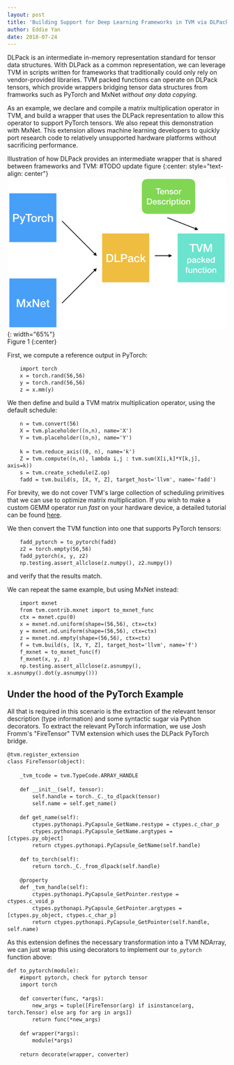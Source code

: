 ```yaml
---
layout: post
title: 'Building Support for Deep Learning Frameworks in TVM via DLPack'
author: Eddie Yan
date: 2018-07-24
---
```


DLPack is an intermediate in-memory representation standard for tensor data
structures. With DLPack as a common representation, we can leverage TVM in
scripts written for frameworks that traditionally could only rely on
vendor-provided libraries. TVM packed functions can operate on DLPack tensors,
which provide wrappers bridging tensor data structures from framworks such as
PyTorch and MxNet _without any data copying_.


As an example, we declare and compile a matrix multiplication operator in TVM,
and build a wrapper that uses the DLPack representation to allow this operator
to support PyTorch tensors. We also repeat this demonstration with MxNet. This
extension allows machine learning developers to quickly port research code to
relatively unsupported hardware platforms without sacrificing performance.


Illustration of how DLPack provides an intermediate wrapper that is shared
between frameworks and TVM:
#TODO update figure
{:center: style="text-align: center"}
![image](/images/pytorch-dlpack/flow.png){: width="65%"}<br />
Figure 1
{:center}

First, we compute a reference output in PyTorch:
```
    import torch
    x = torch.rand(56,56)
    y = torch.rand(56,56)
    z = x.mm(y)
```

We then define and build a TVM matrix multiplication operator, using the default
schedule:
```
    n = tvm.convert(56)
    X = tvm.placeholder((n,n), name='X')
    Y = tvm.placeholder((n,n), name='Y')

    k = tvm.reduce_axis((0, n), name='k')
    Z = tvm.compute((n,n), lambda i,j : tvm.sum(X[i,k]*Y[k,j], axis=k))
    s = tvm.create_schedule(Z.op)
    fadd = tvm.build(s, [X, Y, Z], target_host='llvm', name='fadd')
```
For brevity, we do not cover TVM's large collection of scheduling primitives
that we can use to optimize matrix multiplication. If you wish to make a custom
GEMM operator run _fast_ on your hardware device, a detailed tutorial can be
found [here](https://docs.tvm.ai/tutorials/optimize/opt_gemm.html).

We then convert the TVM function into one that supports PyTorch tensors:
```
    fadd_pytorch = to_pytorch(fadd)
    z2 = torch.empty(56,56)
    fadd_pytorch(x, y, z2)
    np.testing.assert_allclose(z.numpy(), z2.numpy())
```
and verify that the results match.

We can repeat the same example, but using MxNet instead:
```
    import mxnet
    from tvm.contrib.mxnet import to_mxnet_func
    ctx = mxnet.cpu(0)
    x = mxnet.nd.uniform(shape=(56,56), ctx=ctx)
    y = mxnet.nd.uniform(shape=(56,56), ctx=ctx)
    z = mxnet.nd.empty(shape=(56,56), ctx=ctx)
    f = tvm.build(s, [X, Y, Z], target_host='llvm', name='f')
    f_mxnet = to_mxnet_func(f)
    f_mxnet(x, y, z)
    np.testing.assert_allclose(z.asnumpy(), x.asnumpy().dot(y.asnumpy()))
```


Under the hood of the PyTorch Example
-------------------------------------

All that is required in this scenario is the extraction of the relevant tensor
description (type information) and some syntactic sugar via Python decorators.
To extract the relevant PyTorch information, we use Josh Fromm's "FireTensor"
TVM extension which uses the DLPack PyTorch bridge.

```
@tvm.register_extension
class FireTensor(object):

    _tvm_tcode = tvm.TypeCode.ARRAY_HANDLE

    def __init__(self, tensor):
        self.handle = torch._C._to_dlpack(tensor)
        self.name = self.get_name()

    def get_name(self):
        ctypes.pythonapi.PyCapsule_GetName.restype = ctypes.c_char_p
        ctypes.pythonapi.PyCapsule_GetName.argtypes = [ctypes.py_object]
        return ctypes.pythonapi.PyCapsule_GetName(self.handle)

    def to_torch(self):
        return torch._C._from_dlpack(self.handle)

    @property
    def _tvm_handle(self):
        ctypes.pythonapi.PyCapsule_GetPointer.restype = ctypes.c_void_p
        ctypes.pythonapi.PyCapsule_GetPointer.argtypes = [ctypes.py_object, ctypes.c_char_p]
        return ctypes.pythonapi.PyCapsule_GetPointer(self.handle, self.name)
```

As this extension defines the necessary transformation into a TVM NDArray, we
can just wrap this using decorators to implement our `to_pytorch` function
above:
```
def to_pytorch(module):
    #import pytorch, check for pytorch tensor
    import torch

    def converter(func, *args):
        new_args = tuple([FireTensor(arg) if isinstance(arg, torch.Tensor) else arg for arg in args])
        return func(*new_args)

    def wrapper(*args):
        module(*args)

    return decorate(wrapper, converter)
```
